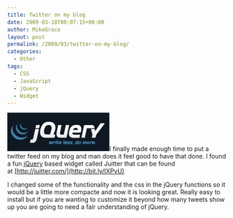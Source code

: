 ```yaml
---
title: Twitter on my blog
date: 2009-03-18T00:07:15+00:00
author: MikeGrace
layout: post
permalink: /2009/03/twitter-on-my-blog/
categories:
  - Other
tags:
  - CSS
  - JavaScript
  - jQuery
  - Widget
---
```

[<img class="alignleft size-full wp-image-7" title="jQuery" src="/assets/2009/03/picture-11.jpg" alt="jQuery" width="234" height="88" />](http://www.jquery.com)I finally made enough time to put a twitter feed on my blog and man does it feel good to have that done. I found a fun <a class="zem_slink" title="JQuery" href="http://jquery.com/" rel="homepage">jQuery</a> based widget called Juitter that can be found at [http://juitter.com/](http://bit.ly/IXPvU)

I changed some of the functionality and the css in the jQuery functions so it would be a little more compacte and now it is looking great. Really easy to install but if you are wanting to customize it beyond how many tweets show up you are going to need a fair understanding of jQuery.
